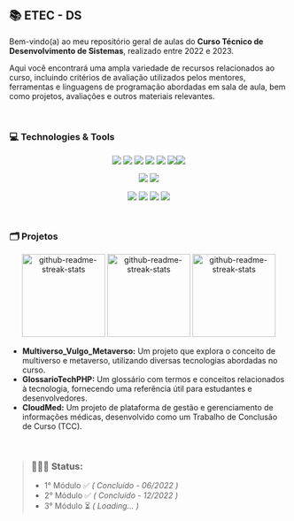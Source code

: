 
## 📚 ETEC - DS

Bem-vindo(a) ao meu repositório geral de aulas do **Curso Técnico de Desenvolvimento de Sistemas**, realizado entre 2022 e 2023. 
&nbsp;

Aqui você encontrará uma ampla variedade de recursos relacionados ao curso, incluindo critérios de avaliação utilizados pelos mentores, ferramentas e linguagens de programação abordadas em sala de aula, bem como projetos, avaliações e outros materiais relevantes.

</br>

###  💻 Technologies & Tools

<div align="center">

[<img src="https://img.shields.io/badge/HTML5-E34F26?style=for-the-badge&logo=html5&logoColor=e34f26&color=0d1117" align="center"/>](https://github.com/Major2571/ETEC-DS-Aulas/tree/main/1°%20Módulo/PWI)  [<img src="https://img.shields.io/badge/CSS3-1572B6?style=for-the-badge&logo=css3&logoColor=1572b6&color=0d1117" align="center"/>](https://github.com/Major2571/ETEC-DS-Aulas/tree/main/1°%20Módulo/PWI) [<img src="https://img.shields.io/badge/JavaScript-F7DF1E?style=for-the-badge&logo=javascript&logoColor=f7df1e&color=0d1117" align="center"/>](https://github.com/Major2571/ETEC-DS-Aulas/tree/main/1°%20Módulo/PWI) [<img src="https://img.shields.io/badge/git-%23F05033.svg?style=for-the-badge&logo=git&logoColor=F05033&color=0d1117" align="center" />](https://github.com/Major2571/ETEC-DS-Aulas/tree/main/1°%20Módulo/PWI) [<img src="https://img.shields.io/badge/PHP-777BB4?style=for-the-badge&logo=php&logoColor=777BB4&color=0d1117" align="center" />](https://github.com/Major2571/ETEC-DS-Aulas/tree/main/2°%20Módulo/PWII) [<img src="https://img.shields.io/badge/java-%23ED8B00.svg?style=for-the-badge&logo=java&logoColor=white&color=0d1117" align="center"/>](https://github.com/Major2571/ETEC-DS-Aulas/tree/main/2°%20Módulo/DSI)[<img src="https://img.shields.io/badge/React-0D1117?style=for-the-badge&logo=react&logoColor=61DAFB" align="center"/>](https://github.com/Major2571/ETEC-DS-Aulas/tree/main/3%C2%B0%20M%C3%B3dulo/PAMII)

[<img src="https://img.shields.io/badge/react_native-0D1117.svg?style=for-the-badge&logo=react&logoColor=%2361DAFB" align="center"/>](https://github.com/Major2571/ETEC-DS-Aulas/tree/main/3%C2%B0%20M%C3%B3dulo/PAMII) [<img src="https://img.shields.io/badge/laravel-0D1117.svg?style=for-the-badge&logo=laravel&logoColor=23FF2D20&labelColor=0D1117" align="center"/>](https://github.com/Major2571/ETEC-DS-Aulas/tree/main/3%C2%B0%20M%C3%B3dulo/PWIII)

[<img src="https://img.shields.io/badge/mysql-%2300f.svg?style=for-the-badge&logo=mysql&logoColor=0078D7&color=0d1117" align="center" />]() [<img src="https://img.shields.io/badge/Android%20Studio-3DDC84.svg?style=for-the-badge&logo=android-studio&logoColor=3DDC84&color=0d1117" align="center" />](https://github.com/Major2571/ETEC-DS-Aulas/tree/main/2M%C3%B3dulo/PAM) [<img src="https://img.shields.io/badge/NetBeansIDE-1B6AC6.svg?style=for-the-badge&logo=apache-netbeans-ide&logoColor=1B6AC6&color=0d1117" align="center" />](https://github.com/Major2571/ETEC-DS-Aulas/tree/main/2M%C3%B3dulo/DSI) <img src="https://img.shields.io/badge/Visual%20Studio%20Code-0078d7.svg?style=for-the-badge&logo=visual-studio-code&logoColor=1B6AC6&color=0d1117" align="center" />

</div>

</br>

###  🗂 Projetos 
	 
<div align="center">

<a href="https://github.com/Major2571/Multiverso_Vulgo_Metaverso"><img height="150" src="https://denvercoder1-github-readme-stats.vercel.app/api/pin/?username=Major2571&repo=Multiverso_Vulgo_Metaverso&show_icons=true&count_private=true&hide_border=true&title_color=FD6767&icon_color=9A1A27&text_color=c9d1d9&bg_color=0d1117" alt="github-readme-streak-stats"></a>
<a href="https://github.com/Major2571/GlossarioTechPHP"><img height="150" src="https://denvercoder1-github-readme-stats.vercel.app/api/pin/?username=Major2571&repo=GlossarioTechPHP&show_icons=true&count_private=true&hide_border=true&title_color=FD6767&icon_color=9A1A27&text_color=c9d1d9&bg_color=0d1117" alt="github-readme-streak-stats"></a>
<a href="https://github.com/Major2571/CloudMed"><img height="150" src="https://denvercoder1-github-readme-stats.vercel.app/api/pin/?username=Major2571&repo=CloudMed&show_icons=true&count_private=true&hide_border=true&title_color=FD6767&icon_color=9A1A27&text_color=c9d1d9&bg_color=0d1117" alt="github-readme-streak-stats"></a>

</div>

- **Multiverso_Vulgo_Metaverso:** Um projeto que explora o conceito de multiverso e metaverso, utilizando diversas tecnologias abordadas no curso.
- **GlossarioTechPHP:** Um glossário com termos e conceitos relacionados à tecnologia, fornecendo uma referência útil para estudantes e desenvolvedores.
- **CloudMed:** Um projeto de plataforma de gestão e gerenciamento de informações médicas, desenvolvido como um Trabalho de Conclusão de Curso (TCC).


<br/>

> ### **👩🏻‍💻 Status**: 
> - 1° Módulo ✅ *( Concluído - 06/2022 )*
> - 2° Módulo ✅ *( Concluído - 12/2022 )*
> - 3° Módulo ⏳ *( Loading... )* 

<br/>
